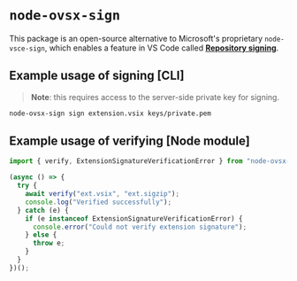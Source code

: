 # `node-ovsx-sign`

This package is an open-source alternative to Microsoft's proprietary `node-vsce-sign`, which enables a feature in VS Code called [**Repository signing**](https://code.visualstudio.com/updates/v1_75#_vs-marketplace-extension-signing). 

## Example usage of signing [CLI]

> **Note**: this requires access to the server-side private key for signing.

```sh
node-ovsx-sign sign extension.vsix keys/private.pem
```

## Example usage of verifying [Node module]

```ts
import { verify, ExtensionSignatureVerificationError } from "node-ovsx-sign";

(async () => {
  try {
    await verify("ext.vsix", "ext.sigzip");
    console.log("Verified successfully");
  } catch (e) {
    if (e instanceof ExtensionSignatureVerificationError) {
      console.error("Could not verify extension signature");
    } else {
      throw e;
    }
  }
})();
```